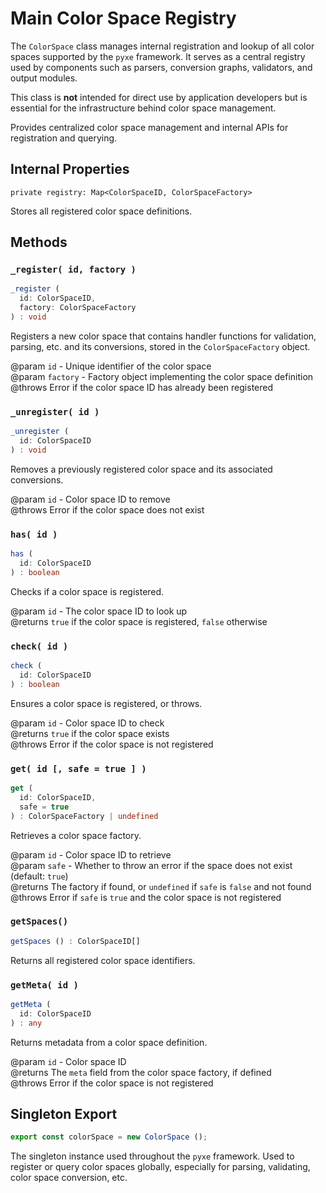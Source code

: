 # Main Color Space Registry

The `ColorSpace` class manages internal registration and lookup of all color spaces supported by the `pyxe` framework. It serves as a central registry used by components such as parsers, conversion graphs, validators, and output modules.  

This class is **not** intended for direct use by application developers but is essential for the infrastructure behind color space management.

Provides centralized color space management and internal APIs for registration and querying.

## Internal Properties

`private registry: Map<ColorSpaceID, ColorSpaceFactory>`

Stores all registered color space definitions.

## Methods

### `_register( id, factory )`

```ts
_register (
  id: ColorSpaceID,
  factory: ColorSpaceFactory
) : void
```

Registers a new color space that contains handler functions for validation, parsing, etc. and its conversions, stored in the `ColorSpaceFactory` object.

@param `id` - Unique identifier of the color space  
@param `factory` - Factory object implementing the color space definition  
@throws Error if the color space ID has already been registered

### `_unregister( id )`

```ts
_unregister (
  id: ColorSpaceID
) : void
```

Removes a previously registered color space and its associated conversions.

@param `id` - Color space ID to remove  
@throws Error if the color space does not exist

### `has( id )`

```ts
has (
  id: ColorSpaceID
) : boolean
```

Checks if a color space is registered.

@param `id` - The color space ID to look up  
@returns `true` if the color space is registered, `false` otherwise

### `check( id )`

```ts
check (
  id: ColorSpaceID
) : boolean
```

Ensures a color space is registered, or throws.

@param `id` - Color space ID to check  
@returns `true` if the color space exists  
@throws Error if the color space is not registered

### `get( id [, safe = true ] )`

```ts
get (
  id: ColorSpaceID,
  safe = true
) : ColorSpaceFactory | undefined
```

Retrieves a color space factory.

@param `id` - Color space ID to retrieve  
@param `safe` - Whether to throw an error if the space does not exist (default: `true`)  
@returns The factory if found, or `undefined` if `safe` is `false` and not found  
@throws Error if `safe` is `true` and the color space is not registered

### `getSpaces()`

```ts
getSpaces () : ColorSpaceID[]
```

Returns all registered color space identifiers.

### `getMeta( id )`

```ts
getMeta (
  id: ColorSpaceID
) : any
```

Returns metadata from a color space definition.

@param `id` - Color space ID  
@returns The `meta` field from the color space factory, if defined  
@throws Error if the color space is not registered

## Singleton Export

```ts
export const colorSpace = new ColorSpace ();
```

The singleton instance used throughout the `pyxe` framework. Used to register or query color spaces globally, especially for parsing, validating, color space conversion, etc.